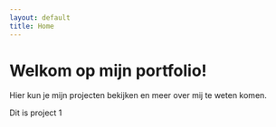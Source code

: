 ```yaml
---
layout: default
title: Home
---
```

# Welkom op mijn portfolio!

Hier kun je mijn projecten bekijken en meer over mij te weten komen.

Dit is project 1
